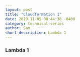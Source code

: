```yaml
---
layout: post
title: "Cloudformation 1"
date: 2019-11-05 08:44:38 -0400
category: technical-series
author: Sam
short-description: Lambda 1
---
```


### Lambda 1
